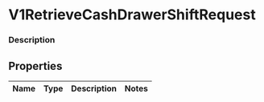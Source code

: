 
# V1RetrieveCashDrawerShiftRequest

### Description



## Properties
Name | Type | Description | Notes
------------ | ------------- | ------------- | -------------




